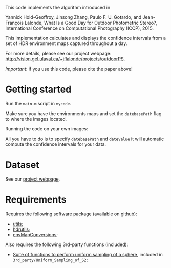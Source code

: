 This code implements the algorithm introduced in 

Yannick Hold-Geoffroy, Jinsong Zhang, Paulo F. U. Gotardo, and Jean-François Lalonde, What Is a Good Day for Outdoor Photometric Stereo?, International Conference on Computational Photography (ICCP), 2015. 

This implementation calculates and displays the confidence intervals from a set of HDR environment maps captured throughout a day. 

For more details, please see our project webpage: http://vision.gel.ulaval.ca/~jflalonde/projects/outdoorPS. 

*Important*: if you use this code, please cite the paper above!

Getting started
===============

Run the `main.m` script in `mycode`.

Make sure you have the environments maps and set the `datebasePath` flag to where the images located.

Running the code on your own images:

All you have to do is to specify `datebasePath` and `dateValue` it will automatic compute the confidence intervals for your data. 

Dataset
===========

See our [project webpage](http://vision.gel.ulaval.ca/~jflalonde/projects/outdoorPS).

Requirements
============

Requires the following software package (available on github):

* [utils](http://www.github.com/jflalonde/utils);
* [hdrutils](http://www.github.com/jflalonde/hdrutils);
* [envMapConversions](http://www.github.com/jflalonde/envMapConversions);

Also requires the following 3rd-party functions (included):

* [Suite of functions to perform uniform sampling of a sphere](http://www.mathworks.com/matlabcentral/fileexchange/37004-suite-of-functions-to-perform-uniform-sampling-of-a-sphere), included in `3rd_party/Uniform_Sampling_of_S2`;


